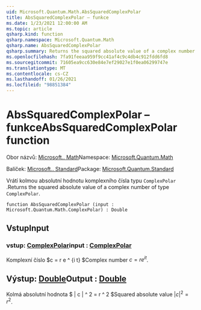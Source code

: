 ```yaml
---
uid: Microsoft.Quantum.Math.AbsSquaredComplexPolar
title: AbsSquaredComplexPolar – funkce
ms.date: 1/23/2021 12:00:00 AM
ms.topic: article
qsharp.kind: function
qsharp.namespace: Microsoft.Quantum.Math
qsharp.name: AbsSquaredComplexPolar
qsharp.summary: Returns the squared absolute value of a complex number of type `ComplexPolar`.
ms.openlocfilehash: 7fa91feeaa959f9cc41af4c9c4db4c912fdd6fd8
ms.sourcegitcommit: 71605ea9cc630e84e7ef29027e1f0ea06299747e
ms.translationtype: MT
ms.contentlocale: cs-CZ
ms.lasthandoff: 01/26/2021
ms.locfileid: "98851384"
---
```

# <a name="abssquaredcomplexpolar-function"></a><span data-ttu-id="adbd2-102">AbsSquaredComplexPolar – funkce</span><span class="sxs-lookup"><span data-stu-id="adbd2-102">AbsSquaredComplexPolar function</span></span>

<span data-ttu-id="adbd2-103">Obor názvů: [Microsoft.. Math](xref:Microsoft.Quantum.Math)</span><span class="sxs-lookup"><span data-stu-id="adbd2-103">Namespace: [Microsoft.Quantum.Math](xref:Microsoft.Quantum.Math)</span></span>

<span data-ttu-id="adbd2-104">Balíček: [Microsoft.. Standard](https://nuget.org/packages/Microsoft.Quantum.Standard)</span><span class="sxs-lookup"><span data-stu-id="adbd2-104">Package: [Microsoft.Quantum.Standard](https://nuget.org/packages/Microsoft.Quantum.Standard)</span></span>


<span data-ttu-id="adbd2-105">Vrátí kolmou absolutní hodnotu komplexního čísla typu `ComplexPolar` .</span><span class="sxs-lookup"><span data-stu-id="adbd2-105">Returns the squared absolute value of a complex number of type `ComplexPolar`.</span></span>

```qsharp
function AbsSquaredComplexPolar (input : Microsoft.Quantum.Math.ComplexPolar) : Double
```


## <a name="input"></a><span data-ttu-id="adbd2-106">Vstup</span><span class="sxs-lookup"><span data-stu-id="adbd2-106">Input</span></span>

### <a name="input--complexpolar"></a><span data-ttu-id="adbd2-107">vstup: [ComplexPolar](xref:Microsoft.Quantum.Math.ComplexPolar)</span><span class="sxs-lookup"><span data-stu-id="adbd2-107">input : [ComplexPolar](xref:Microsoft.Quantum.Math.ComplexPolar)</span></span>

<span data-ttu-id="adbd2-108">Komplexní číslo $c = r e ^ {i t} $</span><span class="sxs-lookup"><span data-stu-id="adbd2-108">Complex number $c = r e^{i t}$.</span></span>



## <a name="output--double"></a><span data-ttu-id="adbd2-109">Výstup: [Double](xref:microsoft.quantum.lang-ref.double)</span><span class="sxs-lookup"><span data-stu-id="adbd2-109">Output : [Double](xref:microsoft.quantum.lang-ref.double)</span></span>

<span data-ttu-id="adbd2-110">Kolmá absolutní hodnota $ | c | ^ 2 = r ^ 2 $</span><span class="sxs-lookup"><span data-stu-id="adbd2-110">Squared absolute value $|c|^2 = r^2$.</span></span>